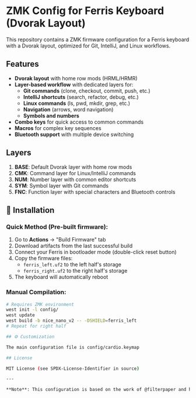 # ZMK Config for Ferris Keyboard (Dvorak Layout)

This repository contains a ZMK firmware configuration for a Ferris keyboard with a Dvorak layout, optimized for Git, IntelliJ, and Linux workflows.

## Features

- **Dvorak layout** with home row mods (HRML/HRMR)
- **Layer-based workflow** with dedicated layers for:
  - **Git commands** (clone, checkout, commit, push, etc.)
  - **IntelliJ shortcuts** (search, refactor, debug, etc.)
  - **Linux commands** (ls, pwd, mkdir, grep, etc.)
  - **Navigation** (arrows, word navigation)
  - **Symbols and numbers**
- **Combo keys** for quick access to common commands
- **Macros** for complex key sequences
- **Bluetooth support** with multiple device switching

## Layers

1. **BASE**: Default Dvorak layer with home row mods
2. **CMK**: Command layer for Linux/IntelliJ commands
3. **NUM**: Number layer with common editor shortcuts
4. **SYM**: Symbol layer with Git commands
5. **FNC**: Function layer with special characters and Bluetooth controls

## 🔧 Installation

### Quick Method (Pre-built firmware):
1. Go to **Actions** → "Build Firmware" tab
2. Download artifacts from the last successful build
3. Connect your Ferris in bootloader mode (double-click reset button)
4. Copy the firmware files:
   - `ferris_left.uf2` to the left half's storage
   - `ferris_right.uf2` to the right half's storage
5. The keyboard will automatically reboot

### Manual Compilation:
```bash
# Requires ZMK environment
west init -l config/
west update
west build -b nice_nano_v2 -- -DSHIELD=ferris_left
# Repeat for right half

## ⚙️ Customization

The main configuration file is config/cardio.keymap

## License

MIT License (see SPDX-License-Identifier in source)

---

**Note**: This configuration is based on the work of @filterpaper and has been customized for Dvorak layout with Git/IntelliJ/Linux workflows.
